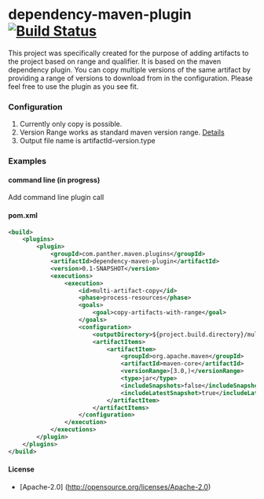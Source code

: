 dependency-maven-plugin [![Build Status](https://travis-ci.org/jaysaikia/panthers-maven-jungle.png?branch=master)](https://travis-ci.org/jaysaikia/panthers-maven-jungle)
=====================

This project was specifically created for the purpose of adding artifacts to the project based on range and qualifier.
It is based on the maven dependency plugin.
You can copy multiple versions of the same artifact by providing a range of versions to download from in the configuration.
Please feel free to use the plugin as you see fit.

### Configuration
1. Currently only copy is possible.
2. Version Range works as standard maven version range. [Details](http://docs.oracle.com/middleware/1212/core/MAVEN/maven_version.htm#CJHDEHAB)
3. Output file name is artifactId-version.type

### Examples

#### command line (in progress)
Add command line plugin call

#### pom.xml
```xml
<build>
	<plugins>
		<plugin>
			<groupId>com.panther.maven.plugins</groupId>
			<artifactId>dependency-maven-plugin</artifactId>
			<version>0.1-SNAPSHOT</version>
			<executions>
				<execution>
					<id>multi-artifact-copy</id>
					<phase>process-resources</phase>
					<goals>
						<goal>copy-artifacts-with-range</goal>
					</goals>
					<configuration>
						<outputDirectory>${project.build.directory}/multi-artifacts</outputDirectory>
						<artifactItems>
							<artifactItem>
								<groupId>org.apache.maven</groupId>
								<artifactId>maven-core</artifactId>
								<versionRange>[3.0,)</versionRange>
								<type>jar</type>
								<includeSnapshots>false</includeSnapshots>
								<includeLatestSnapshot>true</includeLatestSnapshot>
							</artifactItem>
						</artifactItems>
					</configuration>
				</execution>
			</executions>
		</plugin>
	</plugins>
</build>
```

#### License
* [Apache-2.0] (http://opensource.org/licenses/Apache-2.0)
